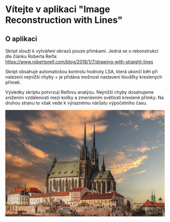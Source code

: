  # Vítejte v aplikaci "Image Reconstruction with Lines"

 ## O aplikaci

Skript slouží k vytváření obrazů pouze přímkami. Jedná se o rekonstrukci dle článku Roberta Reifa:
https://www.robertoreif.com/blog/2018/1/7/drawing-with-straight-lines

Skript obsahuje automatickou kontrolu hodnoty LSA, která ukončí běh při nalezení nejnižší chyby + je přidána možnost 
nastavení tloušťky kreslených přímek.

Výsledky skriptu potvrzují Reifovu analýzu. Nejnižší chyby dosahujeme snížením vzdálenosti mezi kolíky a zmenšením světlosti 
kreslené přímky. Na druhou stranu to však vede k výraznému nárůstu výpočetního času.

![](./images/gradual_formation/Brno-Cathedral-of-St-Peter.jpg) 


